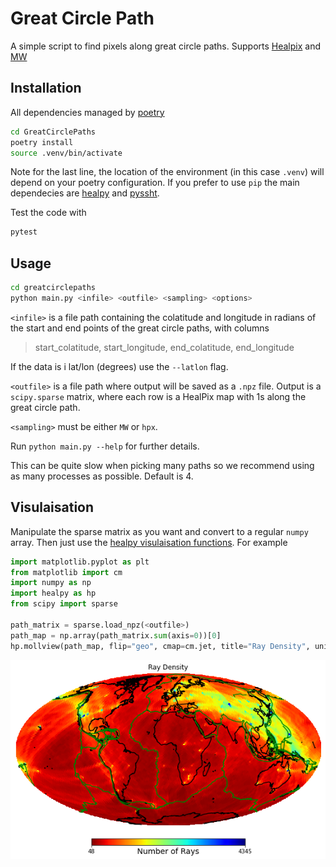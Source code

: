 # Great Circle Path

A simple script to find pixels along great circle paths.  Supports [Healpix](https://healpy.readthedocs.io/en/latest/index.html) and [MW](https://arxiv.org/abs/1110.6298#:~:text=The%20fundamental%20property%20of%20any,(L%5E2)%20samples.)

## Installation

All dependencies managed by [poetry](https://python-poetry.org/)

```bash
cd GreatCirclePaths
poetry install
source .venv/bin/activate
```

Note for the last line, the location of the environment (in this case `.venv`) will depend on your poetry configuration.  If you prefer to use `pip` the main dependecies are [healpy](https://pypi.org/project/healpy/) and [pyssht](https://pypi.org/project/pyssht/).

Test the code with

```bash
pytest
```

## Usage

```bash
cd greatcirclepaths
python main.py <infile> <outfile> <sampling> <options>
```

`<infile>` is a file path containing the colatitude and longitude in radians of the start and end points of the great circle paths, with columns

> start_colatitude,  start_longitude, end_colatitude, end_longitude

If the data is i lat/lon (degrees) use the `--latlon` flag.

`<outfile>` is a file path where output will be saved as a `.npz` file.  Output is a `scipy.sparse` matrix, where each row is a HealPix map with 1s along the great circle path.

`<sampling>` must be either `MW` or `hpx`.

Run `python main.py --help` for further details.

This can be quite slow when picking many paths so we recommend using as many processes as possible.  Default is 4.

## Visulaisation

Manipulate the sparse matrix as you want and convert to a regular `numpy` array.  Then just use the [healpy visulaisation functions](https://healpy.readthedocs.io/en/latest/healpy_visu.html). For example

```python
import matplotlib.pyplot as plt
from matplotlib import cm
import numpy as np
import healpy as hp
from scipy import sparse

path_matrix = sparse.load_npz(<outfile>)
path_map = np.array(path_matrix.sum(axis=0))[0]
hp.mollview(path_map, flip="geo", cmap=cm.jet, title="Ray Density", unit="Number of Rays")
```

![Alt text](example.png)
